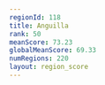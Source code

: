 ```yaml
---
regionId: 118
title: Anguilla
rank: 50
meanScore: 73.23
globalMeanScore: 69.33
numRegions: 220
layout: region_score
---
```

